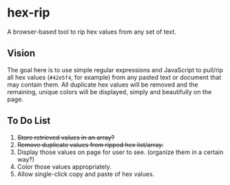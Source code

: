 # hex-rip
A browser-based tool to rip hex values from any set of text.

## Vision
The goal here is to use simple regular expressions and JavaScript to pull/rip all hex values (`#42e5f4`, for example) from any pasted text or document that may contain them. All duplicate hex values will be removed and the remaining, unique colors will be displayed, simply and beautifully on the page.

## To Do List
1. ~~Store retrieved values in an array?~~
2. ~~Remove duplicate values from ripped hex list/array.~~
3. Display those values on page for user to see. (organize them in a certain way?)
4. Color those values appropriately.
5. Allow single-click copy and paste of hex values.
